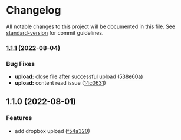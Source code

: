 # Changelog

All notable changes to this project will be documented in this file. See [standard-version](https://github.com/conventional-changelog/standard-version) for commit guidelines.

### [1.1.1](https://github.com/lmesacademy/dropbox-upload/compare/v1.1.0...v1.1.1) (2022-08-04)


### Bug Fixes

* **upload:** close file after successful upload ([538e60a](https://github.com/lmesacademy/dropbox-upload/commit/538e60ae7d87652ce0c3413181de0074ed98ad1f))
* **upload:** content read issue ([14c0631](https://github.com/lmesacademy/dropbox-upload/commit/14c06318cc51fe4a81345d26ebb402623d8bdaf5))

## 1.1.0 (2022-08-01)


### Features

* add dropbox upload ([f54a320](https://github.com/lmesacademy/dropbox-upload/commit/f54a3207f0488ffcd891edaccfc626686e51c070))
